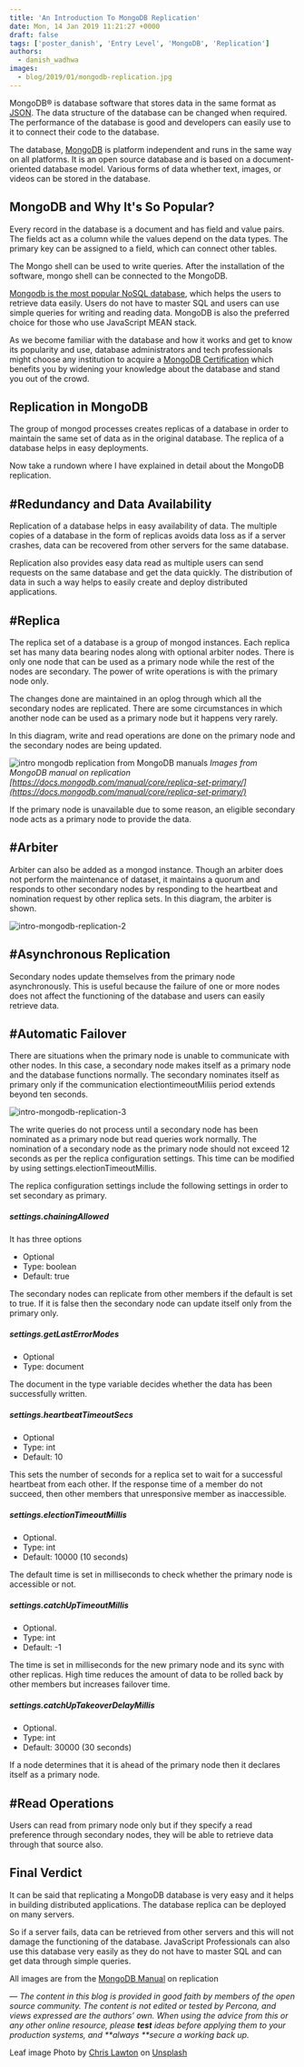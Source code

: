 ```yaml
---
title: 'An Introduction To MongoDB Replication'
date: Mon, 14 Jan 2019 11:21:27 +0000
draft: false
tags: ['poster_danish', 'Entry Level', 'MongoDB', 'Replication']
authors:
  - danish_wadhwa
images:
  - blog/2019/01/mongodb-replication.jpg
---
```


MongoDB® is database software that stores data in the same format as [JSON](https://www.json.org/). The data structure of the database can be changed when required. The performance of the database is good and developers can easily use to it to connect their code to the database. 

The database, [MongoDB](https://youtu.be/_ErXhxZV4uQ) is platform independent and runs in the same way on all platforms. It is an open source database and is based on a document-oriented database model. Various forms of data whether text, images, or videos can be stored in the database.

MongoDB and Why It's So Popular?
--------------------------------

Every record in the database is a document and has field and value pairs. The fields act as a column while the values depend on the data types. The primary key can be assigned to a field, which can connect other tables. 

The Mongo shell can be used to write queries. After the installation of the software, mongo shell can be connected to the MongoDB. 

[Mongodb is the most popular NoSQL database](https://hub.packtpub.com/mongodb-popular-nosql-database-today/), which helps the users to retrieve data easily. Users do not have to master SQL and users can use simple queries for writing and reading data. MongoDB is also the preferred choice for those who use JavaScript MEAN stack. 

As we become familiar with the database and how it works and get to know its popularity and use, database administrators and tech professionals might choose any institution to acquire a [MongoDB Certification](https://www.simplilearn.com/big-data-and-analytics/mongodb-certification-training) which benefits you by widening your knowledge about the database and stand you out of the crowd.

Replication in MongoDB
----------------------

The group of mongod processes creates replicas of a database in order to maintain the same set of data as in the original database. The replica of a database helps in easy deployments. 

Now take a rundown where I have explained in detail about the MongoDB replication.

#Redundancy and Data Availability
---------------------------------

Replication of a database helps in easy availability of data. The multiple copies of a database in the form of replicas avoids data loss as if a server crashes, data can be recovered from other servers for the same database. 

Replication also provides easy data read as multiple users can send requests on the same database and get the data quickly. The distribution of data in such a way helps to easily create and deploy distributed applications.

#Replica
--------

The replica set of a database is a group of mongod instances. Each replica set has many data bearing nodes along with optional arbiter nodes. There is only one node that can be used as a primary node while the rest of the nodes are secondary. The power of write operations is with the primary node only. 

The changes done are maintained in an oplog through which all the secondary nodes are replicated. There are some circumstances in which another node can be used as a primary node but it happens very rarely. 

In this diagram, write and read operations are done on the primary node and the secondary nodes are being updated. 

![intro mongodb replication from MongoDB manuals](blog/2019/01/intro-mongodb-replication-1.png) _Images from MongoDB manual on replication [https://docs.mongodb.com/manual/core/replica-set-primary/](https://docs.mongodb.com/manual/core/replica-set-primary/)_   

If the primary node is unavailable due to some reason, an eligible secondary node acts as a primary node to provide the data.

#Arbiter
--------

Arbiter can also be added as a mongod instance. Though an arbiter does not perform the maintenance of dataset, it maintains a quorum and responds to other secondary nodes by responding to the heartbeat and nomination request by other replica sets. In this diagram, the arbiter is shown. 

![intro-mongodb-replication-2](blog/2019/01/intro-mongodb-replication-2.png)

#Asynchronous Replication
-------------------------

Secondary nodes update themselves from the primary node asynchronously. This is useful because the failure of one or more nodes does not affect the functioning of the database and users can easily retrieve data.

#Automatic Failover
-------------------

There are situations when the primary node is unable to communicate with other nodes. In this case, a secondary node makes itself as a primary node and the database functions normally. The secondary nominates itself as primary only if the communication electiontimeoutMiliis period extends beyond ten seconds. 

![intro-mongodb-replication-3](blog/2019/01/intro-mongodb-replication-3.png) 

The write queries do not process until a secondary node has been nominated as a primary node but read queries work normally. The nomination of a secondary node as the primary node should not exceed 12 seconds as per the replica configuration settings. This time can be modified by using settings.electionTimeoutMillis. 

The replica configuration settings include the following settings in order to set secondary as primary.

##### settings.chainingAllowed

It has three options

*   Optional
*   Type: boolean
*   Default: true

The secondary nodes can replicate from other members if the default is set to true. If it is false then the secondary node can update itself only from the primary only.

##### settings.getLastErrorModes

*   Optional
*   Type: document

The document in the type variable decides whether the data has been successfully written.

##### settings.heartbeatTimeoutSecs

*   Optional
*   Type: int
*   Default: 10

This sets the number of seconds for a replica set to wait for a successful heartbeat from each other. If the response time of a member do not succeed, then other members that unresponsive member as inaccessible.

##### settings.electionTimeoutMillis

*   Optional.
*   Type: int
*   Default: 10000 (10 seconds)

The default time is set in milliseconds to check whether the primary node is accessible or not.

##### settings.catchUpTimeoutMillis

*   Optional.
*   Type: int
*   Default: -1

The time is set in milliseconds for the new primary node and its sync with other replicas. High time reduces the amount of data to be rolled back by other members but increases failover time.

##### settings.catchUpTakeoverDelayMillis

*   Optional.
*   Type: int
*   Default: 30000 (30 seconds)

If a node determines that it is ahead of the primary node then it declares itself as a primary node.

#Read Operations
----------------

Users can read from primary node only but if they specify a read preference through secondary nodes, they will be able to retrieve data through that source also.

Final Verdict
-------------

It can be said that replicating a MongoDB database is very easy and it helps in building distributed applications. The database replica can be deployed on many servers. 

So if a server fails, data can be retrieved from other servers and this will not damage the functioning of the database. JavaScript Professionals can also use this database very easily as they do not have to master SQL and can get data through simple queries. 

All images are from the [MongoDB Manual](https://docs.mongodb.com/manual/replication/) on replication 

—
_The content in this blog is provided in good faith by members of the open source community. The content is not edited or tested by Percona, and views expressed are the authors’ own. When using the advice from this or any other online resource, please **test** ideas before applying them to your production systems, and **always **secure a working back up._ 

Leaf image Photo by [Chris Lawton](https://unsplash.com/photos/c0rIh0nFTFU?utm_source=unsplash&utm_medium=referral&utm_content=creditCopyText) on [Unsplash](https://unsplash.com/search/photos/leaf?utm_source=unsplash&utm_medium=referral&utm_content=creditCopyText)